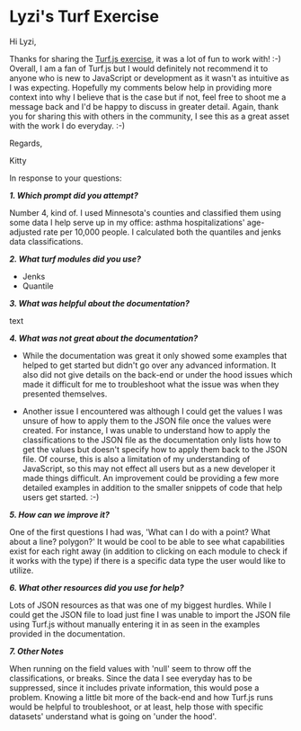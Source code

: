 # Lyzi's Turf Exercise

Hi Lyzi,

Thanks for sharing the <a href="http://lyzidiamond.com/turf-exercise/">Turf.js exercise</a>, it was a lot of fun to work with! :-) Overall, I am a fan of Turf.js but I would definitely not recommend it to anyone who is new to JavaScript or development as it wasn't as intuitive as I was expecting. Hopefully my comments below help in providing more context into why I believe that is the case but if not, feel free to shoot me a message back and I'd be happy to discuss in greater detail. 
Again, thank you for sharing this with others in the community, I see this as a great asset with the work I do everyday. :-)

Regards,

Kitty

In response to your questions:

__*1. Which prompt did you attempt?*__

Number 4, kind of. I used Minnesota's counties and classified them using some data I help serve up in my office: asthma hospitalizations' age-adjusted rate per 10,000 people. I calculated both the quantiles and jenks data classifications.

__*2. What turf modules did you use?*__

 - Jenks
 - Quantile

__*3. What was helpful about the documentation?*__

text

__*4. What was not great about the documentation?*__

- While the documentation was great it only showed some examples that helped to get started but didn't go over any advanced information. It also did not give details on the back-end or under the hood issues which made it difficult for me to troubleshoot what the issue was when they presented themselves.

- Another issue I encountered was although I could get the values I was unsure of how to apply them to the JSON file once the values were created. For instance, I was unable to understand how to apply the classifications to the JSON file as the documentation only lists how to get the values but doesn't specify how to apply them back to the JSON file. Of course, this is also a limitation of my understanding of JavaScript, so this may not effect all users but as a new developer it made things difficult. An improvement could be providing a few more detailed examples in addition to the smaller snippets of code that help users get started. :-)

__*5. How can we improve it?*__

One of the first questions I had was, 'What can I do with a point? What about a line? polygon?' It would be cool to be able to see what capabilities exist for each right away (in addition to clicking on each module to check if it works with the type) if there is a specific data type the user would like to utilize.

__*6. What other resources did you use for help?*__

Lots of JSON resources as that was one of my biggest hurdles. While I could get the JSON file to load just fine I was unable to import the JSON file using Turf.js without manually entering it in as seen in the examples provided in the documentation.

__*7. Other Notes*__

When running on the field values with 'null' seem to throw off the classifications, or breaks. Since the data I see everyday has to be suppressed, since it includes private information, this would pose a problem. Knowing a little bit more of the back-end and how Turf.js runs would be helpful to troubleshoot, or at least, help those with specific datasets' understand what is going on 'under the hood'.
